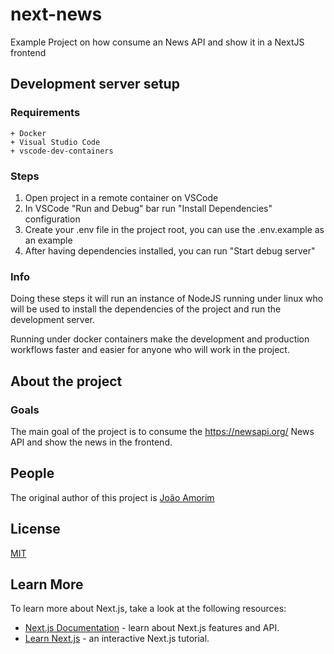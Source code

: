 # next-news

Example Project on how consume an News API and show it in a NextJS frontend

## Development server setup

### Requirements

    + Docker
    + Visual Studio Code
    + vscode-dev-containers
    
### Steps

1. Open project in a remote container on VSCode
2. In VSCode "Run and Debug" bar run "Install Dependencies" configuration
3. Create your .env file in the project root, you can use the .env.example as an example
4. After having dependencies installed, you can run "Start debug server"
 
### Info

Doing these steps it will run an instance of NodeJS running under linux who will be used to install the dependencies of the project and run the development server.

Running under docker containers make the development and production workflows faster and easier for anyone who will work in the project.

## About the project

### Goals

The main goal of the project is to consume the https://newsapi.org/ News API and show the news in the frontend.

## People

The original author of this project is [João Amorim](https://github.com/jpamorimdev)

## License

[MIT](LICENSE)

## Learn More

To learn more about Next.js, take a look at the following resources:

- [Next.js Documentation](https://nextjs.org/docs) - learn about Next.js features and API.
- [Learn Next.js](https://nextjs.org/learn) - an interactive Next.js tutorial.